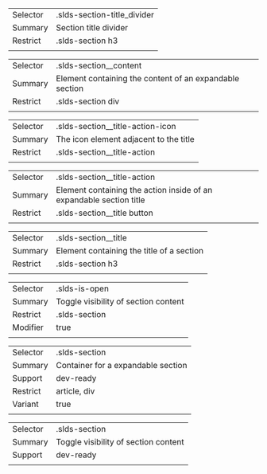 
|  |  |
|-------|-------|
| Selector | .slds-section-title_divider  |
| Summary | Section title divider |
| Restrict | .slds-section h3 |
|  |  |


|  |  |
|-------|-------|
| Selector | .slds-section__content  |
| Summary | Element containing the content of an expandable section |
| Restrict | .slds-section div |
|  |  |


|  |  |
|-------|-------|
| Selector | .slds-section__title-action-icon  |
| Summary | The icon element adjacent to the title |
| Restrict | .slds-section__title-action |
|  |  |


|  |  |
|-------|-------|
| Selector | .slds-section__title-action  |
| Summary | Element containing the action inside of an expandable section title |
| Restrict | .slds-section__title button |
|  |  |


|  |  |
|-------|-------|
| Selector | .slds-section__title  |
| Summary | Element containing the title of a section |
| Restrict | .slds-section h3 |
|  |  |


|  |  |
|-------|-------|
| Selector | .slds-is-open  |
| Summary | Toggle visibility of section content |
| Restrict | .slds-section |
| Modifier | true |
|  |  |


|  |  |
|-------|-------|
| Selector | .slds-section  |
| Summary | Container for a expandable section |
| Support | dev-ready |
| Restrict | article, div |
| Variant | true |
|  |  |


|  |  |
|-------|-------|
| Selector | .slds-section  |
| Summary | Toggle visibility of section content |
| Support | dev-ready |
|  |  |

